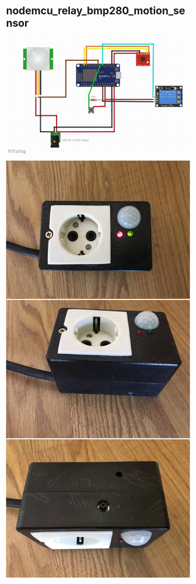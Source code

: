 # nodemcu_relay_bmp280_motion_sensor

![](img/nodemcu_relay_bmp280_motion.png)

![](img/1.JPG)
![](img/2.JPG)
![](img/3.JPG)